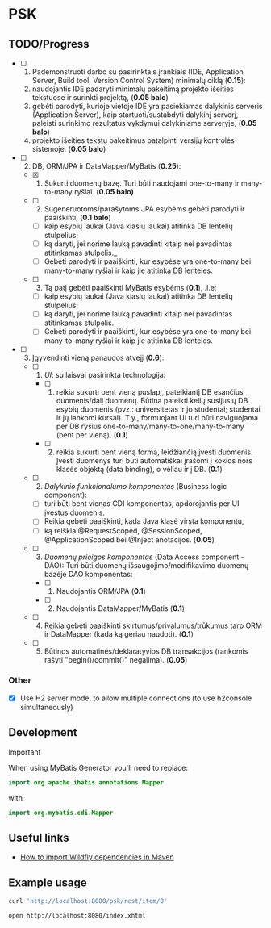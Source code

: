 # PSK

## TODO/Progress

- [ ] 1.  Pademonstruoti darbo su pasirinktais įrankiais (IDE, Application Server, Build tool, Version Control System) minimalų ciklą (**0.15**):
    1.  naudojantis IDE padaryti minimalų pakeitimą projekto išeities tekstuose ir surinkti projektą, (**0.05 balo**)
    2.  gebėti parodyti, kurioje vietoje IDE yra pasiekiamas dalykinis serveris (Application Server), kaip startuoti/sustabdyti dalykinį serverį, paleisti surinkimo rezultatus vykdymui dalykiniame serveryje, (**0.05 balo**)
    3.  projekto išeities tekstų pakeitimus patalpinti versijų kontrolės sistemoje. (**0.05 balo**)
- [ ] 2.  DB, ORM/JPA ir DataMapper/MyBatis (**0.25**):
    - [x] 1.  Sukurti duomenų bazę. Turi būti naudojami one-to-many ir many-to-many ryšiai. (**0.05 balo)**
    - [ ] 2.  Sugeneruotoms/parašytoms JPA esybėms gebėti parodyti ir paaiškinti, (**0.1 balo**)
        - [ ] kaip esybių laukai (Java klasių laukai) atitinka DB lentelių stulpelius;
        - [ ] ką daryti, jei norime lauką pavadinti kitaip nei pavadintas atitinkamas stulpelis._
        - [ ] Gebėti parodyti ir paaiškinti, kur esybėse yra one-to-many bei many-to-many ryšiai ir kaip jie atitinka DB lenteles.
    - [ ] 3.  Tą patį gebėti paaiškinti MyBatis esybėms (**0.1**), .i.e:
        - [ ] kaip esybių laukai (Java klasių laukai) atitinka DB lentelių stulpelius;
        - [ ] ką daryti, jei norime lauką pavadinti kitaip nei pavadintas atitinkamas stulpelis.
        - [ ] Gebėti parodyti ir paaiškinti, kur esybėse yra one-to-many bei many-to-many ryšiai ir kaip jie atitinka DB lenteles.
- [ ] 3.  Įgyvendinti vieną panaudos atvejį (**0.6**):
    - [ ] 1.  _UI_: su laisvai pasirinkta technologija:
        - [ ] 1.  reikia sukurti bent vieną puslapį, pateikiantį DB esančius duomenis/dalį duomenų. Būtina pateikti kelių susijusių DB esybių duomenis (pvz.: universitetas ir jo studentai; studentai ir jų lankomi kursai). T.y., formuojant UI turi būti naviguojama per DB ryšius one-to-many/many-to-one/many-to-many (bent per vieną). (**0.1**)
        - [ ] 2.  reikia sukurti bent vieną formą, leidžiančią įvesti duomenis. Įvesti duomenys turi būti automatiškai įrašomi į kokios nors klasės objektą (data binding), o vėliau ir į DB. (**0.1**)
    - [ ] 2.  _Dalykinio funkcionalumo komponentas_ (Business logic component):
        - [ ] turi būti bent vienas CDI komponentas, apdorojantis per UI įvestus duomenis.
        - [ ] Reikia gebėti paaiškinti, kada Java klasė virsta komponentu,
        - [ ] ką reiškia @RequestScoped, @SessionScoped, @ApplicationScoped bei @Inject anotacijos. (**0.05**)
    - [ ] 3.  _Duomenų prieigos komponentas_ (Data Access component - DAO): Turi būti duomenų išsaugojimo/modifikavimo duomenų bazėje DAO komponentas:
        - [ ] 1.  Naudojantis ORM/JPA (**0.1**)
        - [ ] 2.  Naudojantis DataMapper/MyBatis (**0.1**)
    - [ ] 4.  Reikia gebėti paaiškinti skirtumus/privalumus/trūkumus tarp ORM ir DataMapper (kada ką geriau naudoti). (**0.1**)
    - [ ] 5.  Būtinos automatinės/deklaratyvios DB transakcijos (rankomis rašyti "begin()/commit()" negalima). (**0.05**)

### Other

- [X] Use H2 server mode, to allow multiple connections (to use h2console simultaneously)

## Development

> [!IMPORTANT]
> 
> When using MyBatis Generator you'll need to replace:
> 
> ```kotlin
> import org.apache.ibatis.annotations.Mapper
> ```
> 
> with
> ```kotlin
> import org.mybatis.cdi.Mapper
> ```


## Useful links

- [How to import Wildfly dependencies in Maven](https://stackoverflow.com/a/47561592/16619794)

## Example usage

```bash
curl 'http://localhost:8080/psk/rest/item/0'
```

```bash
open http://localhost:8080/index.xhtml
```
